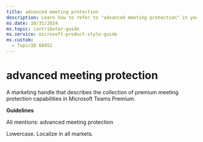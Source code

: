 ```yaml
---
title: advanced meeting protection
description: Learn how to refer to "advanced meeting protection" in your content.
ms.date: 10/31/2024
ms.topic: contributor-guide
ms.service: microsoft-product-style-guide
ms.custom:
  - TopicID 60452
---
```



# advanced meeting protection

A marketing handle that describes the collection of premium meeting protection capabilities in Microsoft Teams Premium.  

**Guidelines**  

All mentions: advanced meeting protection  

Lowercase. Localize in all markets.  

  
